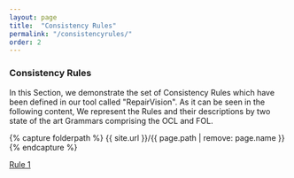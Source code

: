 ```yaml
---
layout: page
title:  "Consistency Rules"
permalink: "/consistencyrules/"
order: 2
---
```


### Consistency Rules

In this Section, we demonstrate the set of Consistency Rules which have been defined in our tool called "RepairVision". As it can be seen in the following content, We represent the Rules and their descriptions by two state of the art Grammars comprising the OCL and FOL.

<html>
  <body>

{% capture folderpath %}
{{ site.url }}/{{ page.path | remove: page.name }}
{% endcapture %}


 <a href="{{folderpath}}images/Folie10.PNG" alt="Image Description" target="_blank" style="display: inline-block; width: 300px; height; 200px;">  Rule 1
 </a>                                                                                                                         
                                                                                                                                                                                                                                                         
  </body>
</html>
